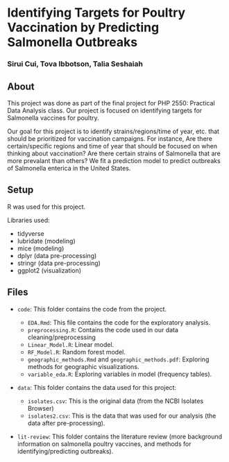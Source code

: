 # Identifying Targets for Poultry Vaccination by Predicting Salmonella Outbreaks

### Sirui Cui, Tova Ibbotson, Talia Seshaiah


## About 
This project was done as part of the final project for PHP 2550: Practical Data Analysis class. Our project is focused on identifying targets for Salmonella vaccines for poultry.

Our goal for this project is to identify strains/regions/time of year, etc. that should be prioritized for vaccination campaigns. For instance, Are there certain/specific regions and time of year that should be focused on when thinking about vaccination? Are there certain strains of Salmonella that are more prevalant than others? We fit a prediction model to predict outbreaks of Salmonella enterica in the United States.

## Setup 

R was used for this project.

Libraries used: 
- tidyverse
- lubridate (modeling)
- mice (modeling)
- dplyr (data pre-processing)
- stringr (data pre-processing)
- ggplot2 (visualization)

## Files

- `code`: This folder contains the code from the project. 
  - `EDA.Rmd`: This file contains the code for the exploratory analysis.
  - `preprocessing.R`: Contains the code used in our data cleaning/preprocessing
  - `Linear_Model.R`: Linear model.
  - `RF_Model.R`: Random forest model. 
  - `geographic_methods.Rmd` and `geographic_methods.pdf`: Exploring methods for geographic visualizations.
  - `variable_eda.R`: Exploring variables in model (frequency tables). 

- `data`: This folder contains the data used for this project:
  - `isolates.csv`: This is the original data (from the NCBI Isolates Browser) 
  - `isolates2.csv`: This is the data that was used for our analysis (the data after pre-processing). 

- `lit-review`: This folder contains the literature review (more background information on salmonella poultry vaccines, and methods for identifying/predicting outbreaks). 
